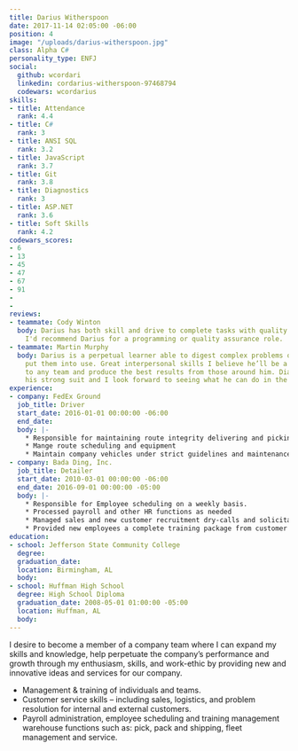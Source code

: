 ```yaml
---
title: Darius Witherspoon
date: 2017-11-14 02:05:00 -06:00
position: 4
image: "/uploads/darius-witherspoon.jpg"
class: Alpha C#
personality_type: ENFJ
social:
  github: wcordari
  linkedin: cordarius-witherspoon-97468794
  codewars: wcordarius
skills:
- title: Attendance
  rank: 4.4
- title: C#
  rank: 3
- title: ANSI SQL
  rank: 3.2
- title: JavaScript
  rank: 3.7
- title: Git
  rank: 3.8
- title: Diagnostics
  rank: 3
- title: ASP.NET
  rank: 3.6
- title: Soft Skills
  rank: 4.2
codewars_scores:
- 6
- 13
- 45
- 47
- 67
- 91
- 
- 
reviews:
- teammate: Cody Winton
  body: Darius has both skill and drive to complete tasks with quality and accuracy.
    I'd recommend Darius for a programming or quality assurance role.
- teammate: Martin Murphy
  body: Darius is a perpetual learner able to digest complex problems quickly and
    put them into use. Great interpersonal skills I believe he’ll be a valuable asset
    to any team and produce the best results from those around him. Diagnostics are
    his strong suit and I look forward to seeing what he can do in the wild.
experience:
- company: FedEx Ground
  job_title: Driver
  start_date: 2016-01-01 00:00:00 -06:00
  end_date: 
  body: |-
    * Responsible for maintaining route integrity delivering and picking up at various customers in a timely and strictly scheduled manner in order to support the logistical and operational needs of each customer
    * Mange route scheduling and equipment
    * Maintain company vehicles under strict guidelines and maintenance schedules
- company: Bada Ding, Inc.
  job_title: Detailer
  start_date: 2010-03-01 00:00:00 -06:00
  end_date: 2016-09-01 00:00:00 -05:00
  body: |-
    * Responsible for Employee scheduling on a weekly basis.
    * Processed payroll and other HR functions as needed
    * Managed sales and new customer recruitment dry-calls and solicitation
    * Provided new employees a complete training package from customer standards to basic detailing and customer service skills.
education:
- school: Jefferson State Community College
  degree: 
  graduation_date: 
  location: Birmingham, AL
  body: 
- school: Huffman High School
  degree: High School Diploma
  graduation_date: 2008-05-01 01:00:00 -05:00
  location: Huffman, AL
  body: 
---
```


I desire to become a member of a company team where I can expand my skills and
knowledge, help perpetuate the company’s performance and growth through my enthusiasm, skills, and work-ethic by providing new and innovative ideas and services for our company.

* Management & training of individuals and teams.
* Customer service skills – including sales, logistics, and problem resolution for internal and external customers.
* Payroll administration, employee scheduling and training management warehouse functions such as: pick, pack and shipping, fleet management and service.